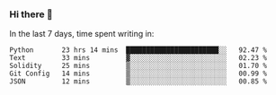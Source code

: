 ### Hi there 👋

In the last 7 days, time spent writing in:

<!--START_SECTION:waka-->
```text
Python       23 hrs 14 mins  ███████████████████████░░   92.47 % 
Text         33 mins         ▓░░░░░░░░░░░░░░░░░░░░░░░░   02.23 % 
Solidity     25 mins         ▒░░░░░░░░░░░░░░░░░░░░░░░░   01.70 % 
Git Config   14 mins         ▒░░░░░░░░░░░░░░░░░░░░░░░░   00.99 % 
JSON         12 mins         ▒░░░░░░░░░░░░░░░░░░░░░░░░   00.85 % 
```
<!--END_SECTION:waka-->
<!--
**jimtje/jimtje** is a ✨ _special_ ✨ repository because its `README.md` (this file) appears on your GitHub profile.


Here are some ideas to get you started:

- 🔭 I’m currently working on ...
- 🌱 I’m currently learning ...
- 👯 I’m looking to collaborate on ...
- 🤔 I’m looking for help with ...
- 💬 Ask me about ...
- 📫 How to reach me: ...
- 😄 Pronouns: ...
- ⚡ Fun fact: ...
-->
